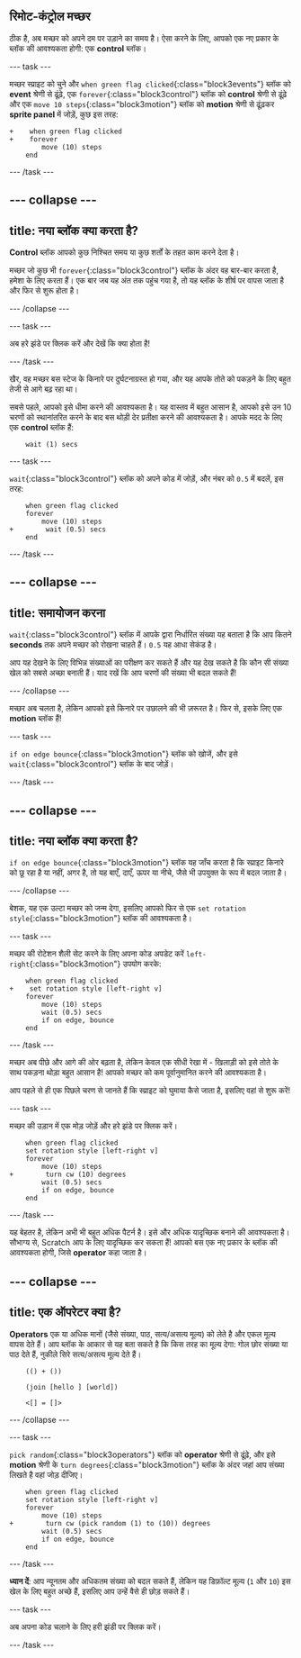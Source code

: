 ## रिमोट-कंट्रोल मच्छर

ठीक है, अब मच्छर को अपने दम पर उड़ाने का समय है। ऐसा करने के लिए, आपको एक नए प्रकार के ब्लॉक की आवश्यकता होगी: एक **control** ब्लॉक।

--- task ---

मच्छर स्प्राइट को चुने और `when green flag clicked`{:class="block3events"} ब्लॉक को **event** श्रेणी से ढूंढ़े, एक `forever`{:class="block3control"} ब्लॉक को **control** श्रेणी से ढूंढ़े और एक `move 10 steps`{:class="block3motion"} ब्लॉक को **motion** श्रेणी से ढूंढ़कर **sprite panel** में जोड़ें, कुछ इस तरह:

```blocks3
+    when green flag clicked
+    forever
        move (10) steps
    end
```

--- /task ---


--- collapse ---
---
title: नया ब्लॉक क्या करता है?
---

**Control** ब्लॉक आपको कुछ निश्चित समय या कुछ शर्तों के तहत काम करने देता है।

मच्छर जो कुछ भी `forever`{:class="block3control"} ब्लॉक के अंदर वह बार-बार करता है, हमेशा के लिए करता हैं। एक बार जब यह अंत तक पहुंच गया है, तो यह ब्लॉक के शीर्ष पर वापस जाता है और फिर से शुरू होता है।

--- /collapse ---

--- task ---

अब हरे झंडे पर क्लिक करें और देखें कि क्या होता है!

--- /task ---

खैर, वह मच्छर बस स्टेज के किनारे पर दुर्घटनाग्रस्त हो गया, और यह आपके तोते को पकड़ने के लिए बहुत तेजी से आगे बढ़ रहा था।

सबसे पहले, आपको इसे धीमा करने की आवश्यकता है। यह वास्तव में बहुत आसान है, आपको इसे उन 10 चरणों को स्थानांतरित करने के बाद बस थोड़ी देर प्रतीक्षा करने की आवश्यकता है। आपके मदद के लिए एक **control** ब्लॉक हैं:

```blocks3
    wait (1) secs
```

--- task ---

`wait`{:class="block3control"} ब्लॉक को अपने कोड में जोड़ें, और नंबर को `0.5` में बदलें, इस तरह:


```blocks3
    when green flag clicked
    forever
        move (10) steps
+        wait (0.5) secs
    end
```

--- /task ---

--- collapse ---
---
title: समायोजन करना
---

`wait`{:class="block3control"} ब्लॉक में आपके द्वारा निर्धारित संख्या यह बताता है कि आप कितने **seconds** तक अपने मच्छर को रोखना चाहते हैं। `0.5` यह आधा सेकंड है।

आप यह देखने के लिए विभिन्न संख्याओं का परीक्षण कर सकते हैं और यह देख सकते है कि कौन सी संख्या खेल को सबसे अच्छा बनाती हैं। याद रखें कि आप चरणों की संख्या भी बदल सकते हैं!

--- /collapse ---

मच्छर अब चलता है, लेकिन आपको इसे किनारे पर उछालने की भी ज़रूरत है। फिर से, इसके लिए एक **motion** ब्लॉक हैं!

--- task ---

`if on edge bounce`{:class="block3motion"} ब्लॉक को खोजें, और इसे `wait`{:class="block3control"} ब्लॉक के बाद जोड़ें।

--- /task ---

--- collapse ---
---
title: नया ब्लॉक क्या करता है?
---

`if on edge bounce`{:class="block3motion"} ब्लॉक यह जाँच करता है कि स्प्राइट किनारे को छू रहा है या नहीं, अगर है, तो यह बाएँ, दाएँ, ऊपर या नीचे, जैसे भी उपयुक्त के रूप में बदल जाता है।

--- /collapse ---

बेशक, यह एक उल्टा मच्छर को जन्म देगा, इसलिए आपको फिर से एक `set rotation style`{:class="block3motion"} ब्लॉक की आवश्यकता है।

--- task ---

मच्छर की रोटेशन शैली सेट करने के लिए अपना कोड अपडेट करें `left-right`{:class="block3motion"} उपयोग करके:

```blocks3
    when green flag clicked
+    set rotation style [left-right v]
    forever
        move (10) steps
        wait (0.5) secs
        if on edge, bounce
    end
```

--- /task ---

मच्छर अब पीछे और आगे की ओर बढ़ता है, लेकिन केवल एक सीधी रेखा में - खिलाड़ी को इसे तोते के साथ पकड़ना थोड़ा बहुत आसान है! आपको मच्छर को कम पूर्वानुमानित करने की आवश्यकता है।

आप पहले से ही एक पिछले चरण से जानते हैं कि स्प्राइट को घुमाया कैसे जाता है, इसलिए वहां से शुरू करें!

--- task ---

मच्छर की उड़ान में एक मोड़ जोड़ें और हरे झंडे पर क्लिक करें।

```blocks3
    when green flag clicked
    set rotation style [left-right v]
    forever
        move (10) steps
+        turn cw (10) degrees
        wait (0.5) secs
        if on edge, bounce
    end
```

--- /task ---

यह बेहतर है, लेकिन अभी भी बहुत अधिक पैटर्न है। इसे और अधिक यादृच्छिक बनाने की आवश्यकता है। सौभाग्य से, Scratch आप के लिए यादृच्छिक कर सकता हैं! आपको बस एक नए प्रकार के ब्लॉक की आवश्यकता होगी, जिसे **operator** कहा जाता है।

--- collapse ---
---
title: एक ऑपरेटर क्या है?
---

**Operators** एक या अधिक मानों (जैसे संख्या, पाठ, सत्य/असत्य मूल्य) को लेते है और एकल मूल्य वापस देते हैं। आप ब्लॉक के आकार से यह बता सकते है कि किस तरह का मूल्य देगा: गोल छोर संख्या या पाठ देते हैं, नुकीले सिरे सत्य/असत्य मूल्य देते हैं।

```blocks3
    (() + ())

    (join [hello ] [world])

    <[] = []>
```

--- /collapse ---

--- task ---

`pick random`{:class="block3operators"} ब्लॉक को **operator** श्रेणी से ढूंढ़े, और इसे **motion** श्रेणी के `turn degrees`{:class="block3motion"} ब्लॉक के अंदर जहां आप संख्या लिखते है वहां जोड़ दीजिए।

```blocks3
    when green flag clicked
    set rotation style [left-right v]
    forever 
        move (10) steps
+        turn cw (pick random (1) to (10)) degrees
        wait (0.5) secs
        if on edge, bounce
    end
```

--- /task ---

**ध्यान दें**: आप न्यूनतम और अधिकतम संख्या को बदल सकते हैं, लेकिन यह डिफ़ॉल्ट मूल्य (`1` और `10`) इस खेल के लिए बहुत अच्छे हैं, इसलिए आप उन्हें वैसे ही छोड़ सकते हैं।

--- task ---

अब अपना कोड चलाने के लिए हरी झंडी पर क्लिक करें।

--- /task ---
